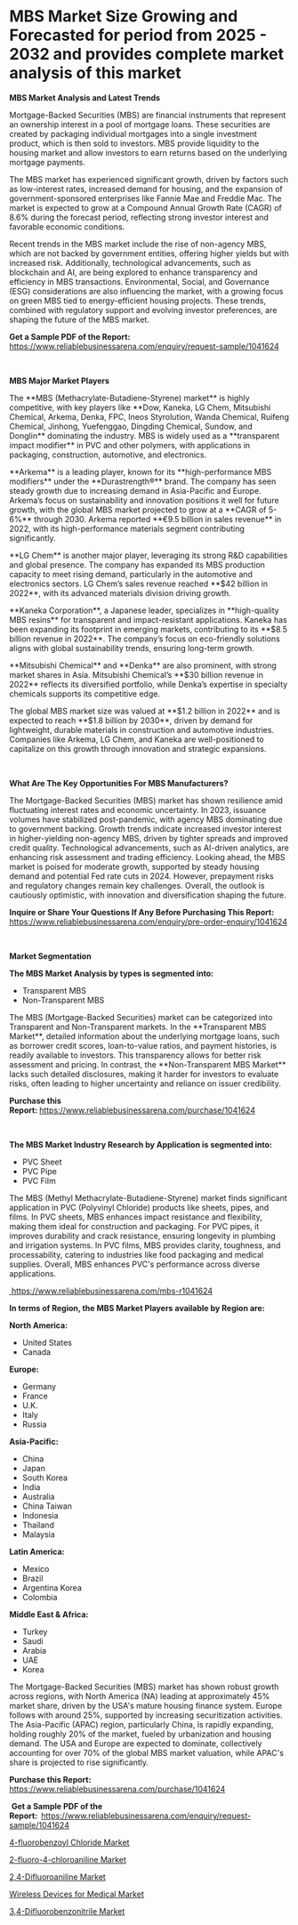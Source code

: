 <p><h1>MBS Market Size Growing and Forecasted for period from 2025 - 2032 and provides complete market analysis of this market</h1></p><p><strong>MBS Market Analysis and Latest Trends</strong></p>
<p><p>Mortgage-Backed Securities (MBS) are financial instruments that represent an ownership interest in a pool of mortgage loans. These securities are created by packaging individual mortgages into a single investment product, which is then sold to investors. MBS provide liquidity to the housing market and allow investors to earn returns based on the underlying mortgage payments.</p><p>The MBS market has experienced significant growth, driven by factors such as low-interest rates, increased demand for housing, and the expansion of government-sponsored enterprises like Fannie Mae and Freddie Mac. The market is expected to grow at a Compound Annual Growth Rate (CAGR) of 8.6% during the forecast period, reflecting strong investor interest and favorable economic conditions.</p><p>Recent trends in the MBS market include the rise of non-agency MBS, which are not backed by government entities, offering higher yields but with increased risk. Additionally, technological advancements, such as blockchain and AI, are being explored to enhance transparency and efficiency in MBS transactions. Environmental, Social, and Governance (ESG) considerations are also influencing the market, with a growing focus on green MBS tied to energy-efficient housing projects. These trends, combined with regulatory support and evolving investor preferences, are shaping the future of the MBS market.</p></p>
<p><strong>Get a Sample PDF of the Report:&nbsp;</strong> <a href="https://www.reliablebusinessarena.com/enquiry/request-sample/1041624?utm_campaign=1943&utm_medium=2&utm_source=Github&utm_content=ia&utm_term=25012025&utm_id=mbs">https://www.reliablebusinessarena.com/enquiry/request-sample/1041624</a></p>
<p>&nbsp;</p>
<p><strong>MBS Major Market Players</strong></p>
<p><p>The **MBS (Methacrylate-Butadiene-Styrene) market** is highly competitive, with key players like **Dow, Kaneka, LG Chem, Mitsubishi Chemical, Arkema, Denka, FPC, Ineos Styrolution, Wanda Chemical, Ruifeng Chemical, Jinhong, Yuefenggao, Dingding Chemical, Sundow, and Donglin** dominating the industry. MBS is widely used as a **transparent impact modifier** in PVC and other polymers, with applications in packaging, construction, automotive, and electronics.</p><p>**Arkema** is a leading player, known for its **high-performance MBS modifiers** under the **Durastrength®** brand. The company has seen steady growth due to increasing demand in Asia-Pacific and Europe. Arkema’s focus on sustainability and innovation positions it well for future growth, with the global MBS market projected to grow at a **CAGR of 5-6%** through 2030. Arkema reported **€9.5 billion in sales revenue** in 2022, with its high-performance materials segment contributing significantly.</p><p>**LG Chem** is another major player, leveraging its strong R&D capabilities and global presence. The company has expanded its MBS production capacity to meet rising demand, particularly in the automotive and electronics sectors. LG Chem’s sales revenue reached **$42 billion in 2022**, with its advanced materials division driving growth.</p><p>**Kaneka Corporation**, a Japanese leader, specializes in **high-quality MBS resins** for transparent and impact-resistant applications. Kaneka has been expanding its footprint in emerging markets, contributing to its **$8.5 billion revenue in 2022**. The company’s focus on eco-friendly solutions aligns with global sustainability trends, ensuring long-term growth.</p><p>**Mitsubishi Chemical** and **Denka** are also prominent, with strong market shares in Asia. Mitsubishi Chemical’s **$30 billion revenue in 2022** reflects its diversified portfolio, while Denka’s expertise in specialty chemicals supports its competitive edge.</p><p>The global MBS market size was valued at **$1.2 billion in 2022** and is expected to reach **$1.8 billion by 2030**, driven by demand for lightweight, durable materials in construction and automotive industries. Companies like Arkema, LG Chem, and Kaneka are well-positioned to capitalize on this growth through innovation and strategic expansions.</p></p>
<p>&nbsp;</p>
<p><strong>What Are The Key Opportunities For MBS Manufacturers?</strong></p>
<p><p>The Mortgage-Backed Securities (MBS) market has shown resilience amid fluctuating interest rates and economic uncertainty. In 2023, issuance volumes have stabilized post-pandemic, with agency MBS dominating due to government backing. Growth trends indicate increased investor interest in higher-yielding non-agency MBS, driven by tighter spreads and improved credit quality. Technological advancements, such as AI-driven analytics, are enhancing risk assessment and trading efficiency. Looking ahead, the MBS market is poised for moderate growth, supported by steady housing demand and potential Fed rate cuts in 2024. However, prepayment risks and regulatory changes remain key challenges. Overall, the outlook is cautiously optimistic, with innovation and diversification shaping the future.</p></p>
<p><strong>Inquire or Share Your Questions If Any Before Purchasing This Report:</strong> <a href="https://www.reliablebusinessarena.com/enquiry/pre-order-enquiry/1041624?utm_campaign=1943&utm_medium=2&utm_source=Github&utm_content=ia&utm_term=25012025&utm_id=mbs">https://www.reliablebusinessarena.com/enquiry/pre-order-enquiry/1041624</a></p>
<p>&nbsp;</p>
<p><strong>Market Segmentation</strong></p>
<p><strong>The MBS Market Analysis by types is segmented into:</strong></p>
<p><ul><li>Transparent MBS</li><li>Non-Transparent MBS</li></ul></p>
<p><p>The MBS (Mortgage-Backed Securities) market can be categorized into Transparent and Non-Transparent markets. In the **Transparent MBS Market**, detailed information about the underlying mortgage loans, such as borrower credit scores, loan-to-value ratios, and payment histories, is readily available to investors. This transparency allows for better risk assessment and pricing. In contrast, the **Non-Transparent MBS Market** lacks such detailed disclosures, making it harder for investors to evaluate risks, often leading to higher uncertainty and reliance on issuer credibility.</p></p>
<p><strong>Purchase this Report:&nbsp;</strong><a href="https://www.reliablebusinessarena.com/purchase/1041624?utm_campaign=1943&utm_medium=2&utm_source=Github&utm_content=ia&utm_term=25012025&utm_id=mbs">https://www.reliablebusinessarena.com/purchase/1041624</a></p>
<p>&nbsp;</p>
<p><strong>The MBS Market Industry Research by Application is segmented into:</strong></p>
<p><ul><li>PVC Sheet</li><li>PVC Pipe</li><li>PVC Film</li></ul></p>
<p><p>The MBS (Methyl Methacrylate-Butadiene-Styrene) market finds significant application in PVC (Polyvinyl Chloride) products like sheets, pipes, and films. In PVC sheets, MBS enhances impact resistance and flexibility, making them ideal for construction and packaging. For PVC pipes, it improves durability and crack resistance, ensuring longevity in plumbing and irrigation systems. In PVC films, MBS provides clarity, toughness, and processability, catering to industries like food packaging and medical supplies. Overall, MBS enhances PVC's performance across diverse applications.</p></p>
<p><a href="https://www.reliablebusinessarena.com/mbs-r1041624?utm_campaign=1943&utm_medium=2&utm_source=Github&utm_content=ia&utm_term=25012025&utm_id=mbs">&nbsp;https://www.reliablebusinessarena.com/mbs-r1041624</a></p>
<p><strong>In terms of Region, the MBS Market Players available by Region are:</strong></p>
<p>
    <p> <strong> North America: </strong>
        <ul>
            <li>United States</li>
            <li>Canada</li>
        </ul>
        </p> 
    <p> <strong> Europe: </strong>
        <ul>
            <li>Germany</li>
            <li>France</li>
            <li>U.K.</li>
            <li>Italy</li>
            <li>Russia</li>
        </ul>
        </p> 
    <p> <strong> Asia-Pacific: </strong>
        <ul>
            <li>China</li>
            <li>Japan</li>
            <li>South Korea</li>
            <li>India</li>
            <li>Australia</li>
            <li>China Taiwan</li>
            <li>Indonesia</li>
            <li>Thailand</li>
            <li>Malaysia</li>
        </ul>
        </p> 
    <p> <strong> Latin America: </strong>
        <ul>
            <li>Mexico</li>
            <li>Brazil</li>
            <li>Argentina Korea</li>
            <li>Colombia</li>
        </ul>
        </p> 
    <p> <strong> Middle East & Africa: </strong>
        <ul>
            <li>Turkey</li>
            <li>Saudi</li>
            <li>Arabia</li>
            <li>UAE</li>
            <li>Korea</li>
        </ul>
    </p>
    </p>
<p><p>The Mortgage-Backed Securities (MBS) market has shown robust growth across regions, with North America (NA) leading at approximately 45% market share, driven by the USA's mature housing finance system. Europe follows with around 25%, supported by increasing securitization activities. The Asia-Pacific (APAC) region, particularly China, is rapidly expanding, holding roughly 20% of the market, fueled by urbanization and housing demand. The USA and Europe are expected to dominate, collectively accounting for over 70% of the global MBS market valuation, while APAC's share is projected to rise significantly.</p></p>
<p><strong>Purchase this Report: </strong><a href="https://www.reliablebusinessarena.com/purchase/1041624?utm_campaign=1943&utm_medium=2&utm_source=Github&utm_content=ia&utm_term=25012025&utm_id=mbs">https://www.reliablebusinessarena.com/purchase/1041624</a></p>
<p>&nbsp;<strong>Get a Sample PDF of the Report:&nbsp;&nbsp;</strong><a href="https://www.reliablebusinessarena.com/enquiry/request-sample/1041624?utm_campaign=1943&utm_medium=2&utm_source=Github&utm_content=ia&utm_term=25012025&utm_id=mbs">https://www.reliablebusinessarena.com/enquiry/request-sample/1041624</a></p>
<p><strong></strong></p>
<p><p><a href="https://www.linkedin.com/pulse/4-fluorobenzoyl-chloride-market-report-exploring-growth-jvqic?utm_campaign=1943&utm_medium=2&utm_source=Github&utm_content=ia&utm_term=25012025&utm_id=mbs">4-fluorobenzoyl Chloride Market</a></p><p><a href="https://www.linkedin.com/pulse/2-fluoro-4-chloroaniline-market-analysis-report-comprehensive-ifwnc?utm_campaign=1943&utm_medium=2&utm_source=Github&utm_content=ia&utm_term=25012025&utm_id=mbs">2-fluoro-4-chloroaniline Market</a></p><p><a href="https://www.linkedin.com/pulse/24-difluoroaniline-market-trends-projected-cagr-109-from-ckqsf?utm_campaign=1943&utm_medium=2&utm_source=Github&utm_content=ia&utm_term=25012025&utm_id=mbs">2,4-Difluoroaniline Market</a></p><p><a href="https://www.linkedin.com/pulse/wireless-devices-medical-growth-trends-projected-127-2025-towbf?utm_campaign=1943&utm_medium=2&utm_source=Github&utm_content=ia&utm_term=25012025&utm_id=mbs">Wireless Devices for Medical Market</a></p><p><a href="https://www.linkedin.com/pulse/34-difluorobenzonitrile-industry-outlook-20252032-revenue-lzlje?utm_campaign=1943&utm_medium=2&utm_source=Github&utm_content=ia&utm_term=25012025&utm_id=mbs">3,4-Difluorobenzonitrile Market</a></p></p>